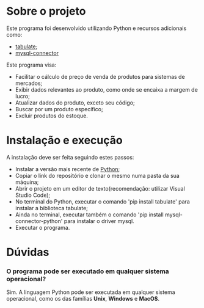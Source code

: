 # Sobre o projeto

Este programa foi desenvolvido utilizando Python e recursos adicionais como:
 - [tabulate](https://pypi.org/project/tabulate/);
 - [mysql-connector](https://pypi.org/project/mysql-connector-python/)

Este programa visa:
- Facilitar o cálculo de preço de venda de produtos para sistemas de mercados;
- Exibir dados relevantes ao produto, como onde se encaixa a margem de lucro;
- Atualizar dados do produto, exceto seu código;
- Buscar por um produto específico;
- Excluir produtos do estoque.


# Instalação e execução
A instalação deve ser feita seguindo estes passos:
- Instalar a versão mais recente de [Python](https://www.python.org);
- Copiar o link do repositório e clonar o mesmo numa pasta da sua máquina;
- Abrir o projeto em um editor de texto(recomendação: utilizar Visual Studio Code);
- No terminal do Python, executar o comando 'pip install tabulate' para instalar a biblioteca tabulate;
- Ainda no terminal, executar também o comando 'pip install mysql-connector-python' para instalar o driver mysql.
- Executar o programa.

# Dúvidas
### O programa pode ser executado em qualquer sistema operacional?
Sim. A linguagem Python pode ser executada em qualquer sistema operacional, como os das famílias **Unix**, **Windows** e **MacOS**. 
